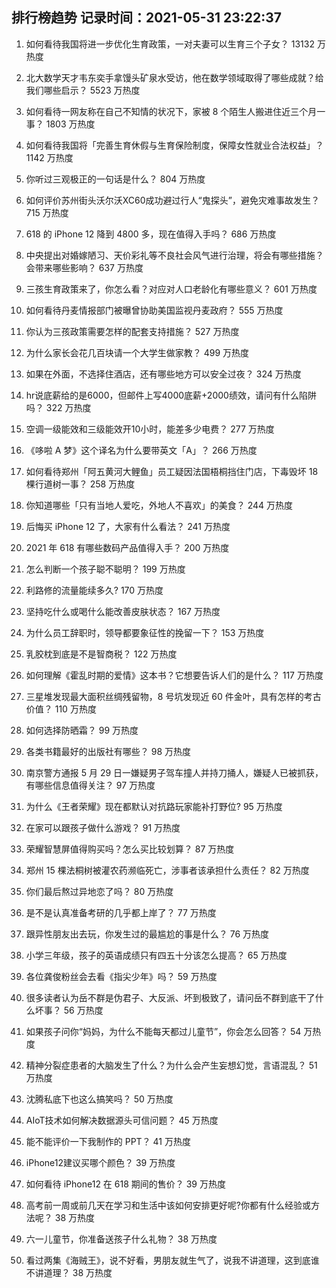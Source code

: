 
## 排行榜趋势 记录时间：2021-05-31 23:22:37
  
  1. 如何看待我国将进一步优化生育政策，一对夫妻可以生育三个子女？ 13132 万热度
    
  2. 北大数学天才韦东奕手拿馒头矿泉水受访，他在数学领域取得了哪些成就？给我们哪些启示？ 5523 万热度
    
  3. 如何看待一网友称在自己不知情的状况下，家被 8 个陌生人搬进住近三个月一事？ 1803 万热度
    
  4. 如何看待我国将「完善生育休假与生育保险制度，保障女性就业合法权益」？ 1142 万热度
    
  5. 你听过三观极正的一句话是什么？ 804 万热度
    
  6. 如何评价苏州街头沃尔沃XC60成功避过行人“鬼探头”，避免灾难事故发生？ 715 万热度
    
  7. 618 的 iPhone 12 降到 4800 多，现在值得入手吗？ 686 万热度
    
  8. 中央提出对婚嫁陋习、天价彩礼等不良社会风气进行治理，将会有哪些措施？会带来哪些影响？ 637 万热度
    
  9. 三孩生育政策来了，你怎么看？对应对人口老龄化有哪些意义？ 601 万热度
    
  10. 如何看待丹麦情报部门被曝曾协助美国监视丹麦政府？ 555 万热度
    
  11. 你认为三孩政策需要怎样的配套支持措施？ 527 万热度
    
  12. 为什么家长会花几百块请一个大学生做家教？ 499 万热度
    
  13. 如果在外面，不选择住酒店，还有哪些地方可以安全过夜？ 324 万热度
    
  14. hr说底薪给的是6000，但邮件上写4000底薪+2000绩效，请问有什么陷阱吗？ 322 万热度
    
  15. 空调一级能效和三级能效开10小时，能差多少电费？ 277 万热度
    
  16. 《哆啦 A 梦》这个译名为什么要带英文「A」？ 266 万热度
    
  17. 如何看待郑州「阿五黄河大鲤鱼」员工疑因法国梧桐挡住门店，下毒毁坏 18 棵行道树一事？ 258 万热度
    
  18. 你知道哪些「只有当地人爱吃，外地人不喜欢」的美食？ 244 万热度
    
  19. 后悔买 iPhone 12 了，大家有什么看法？ 241 万热度
    
  20. 2021 年 618 有哪些数码产品值得入手？ 200 万热度
    
  21. 怎么判断一个孩子聪不聪明？ 199 万热度
    
  22. 利路修的流量能续多久? 170 万热度
    
  23. 坚持吃什么或喝什么能改善皮肤状态？ 167 万热度
    
  24. 为什么员工辞职时，领导都要象征性的挽留一下？ 153 万热度
    
  25. 乳胶枕到底是不是智商税？ 122 万热度
    
  26. 如何理解《霍乱时期的爱情》这本书？它想要告诉人们的是什么？ 117 万热度
    
  27. 三星堆发现最大面积丝绸残留物，8 号坑发现近 60 件金叶，具有怎样的考古价值？ 110 万热度
    
  28. 如何选择防晒霜？ 99 万热度
    
  29. 各类书籍最好的出版社有哪些？ 98 万热度
    
  30. 南京警方通报 5 月 29 日一嫌疑男子驾车撞人并持刀捅人，嫌疑人已被抓获，有哪些信息值得关注？ 97 万热度
    
  31. 为什么《王者荣耀》现在都默认对抗路玩家能补打野位? 95 万热度
    
  32. 在家可以跟孩子做什么游戏？ 91 万热度
    
  33. 荣耀智慧屏值得购买吗？怎么买比较划算？ 87 万热度
    
  34. 郑州 15 棵法桐树被灌农药濒临死亡，涉事者该承担什么责任？ 82 万热度
    
  35. 你们最后熬过异地恋了吗？ 80 万热度
    
  36. 是不是认真准备考研的几乎都上岸了？ 77 万热度
    
  37. 跟异性朋友出去玩，你发生过的最尴尬的事是什么？ 76 万热度
    
  38. 小学三年级，孩子的英语成绩只有四五十分该怎么提高？ 65 万热度
    
  39. 各位龚俊粉丝会去看《指尖少年》吗？ 59 万热度
    
  40. 很多读者认为岳不群是伪君子、大反派、坏到极致了，请问岳不群到底干了什么坏事？ 56 万热度
    
  41. 如果孩子问你“妈妈，为什么不能每天都过儿童节”，你会怎么回答？ 54 万热度
    
  42. 精神分裂症患者的大脑发生了什么？为什么会产生妄想幻觉，言语混乱？ 51 万热度
    
  43. 沈腾私底下也这么搞笑吗？ 50 万热度
    
  44. AIoT技术如何解决数据源头可信问题？ 45 万热度
    
  45. 能不能评价一下我制作的 PPT？ 41 万热度
    
  46. iPhone12建议买哪个颜色？ 39 万热度
    
  47. 如何看待 iPhone12 在 618 期间的售价？ 39 万热度
    
  48. 高考前一周或前几天在学习和生活中该如何安排更好呢?你都有什么经验或方法呢？ 38 万热度
    
  49. 六一儿童节，你准备送孩子什么礼物？ 38 万热度
    
  50. 看过两集《海贼王》，说不好看，男朋友就生气了，说我不讲道理，这到底谁不讲道理？ 38 万热度
    
